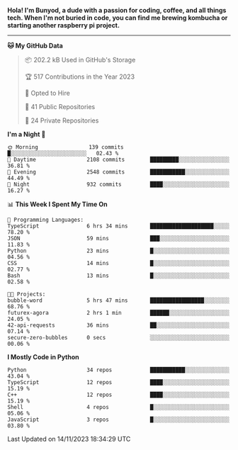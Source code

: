 <p>
<b>Hola! I'm Bunyod, a dude with a passion for coding, coffee, and all things tech. When I'm not buried in code, you can find me brewing kombucha or starting another raspberry pi project.</b>
</p>

---

<!--START_SECTION:waka-->
**🐱 My GitHub Data** 

> 📦 202.2 kB Used in GitHub's Storage 
 > 
> 🏆 517 Contributions in the Year 2023
 > 
> 💼 Opted to Hire
 > 
> 📜 41 Public Repositories 
 > 
> 🔑 24 Private Repositories 
 > 
**I'm a Night 🦉** 

```text
🌞 Morning                139 commits         █░░░░░░░░░░░░░░░░░░░░░░░░   02.43 % 
🌆 Daytime                2108 commits        █████████░░░░░░░░░░░░░░░░   36.81 % 
🌃 Evening                2548 commits        ███████████░░░░░░░░░░░░░░   44.49 % 
🌙 Night                  932 commits         ████░░░░░░░░░░░░░░░░░░░░░   16.27 % 
```


📊 **This Week I Spent My Time On** 

```text
💬 Programming Languages: 
TypeScript               6 hrs 34 mins       ████████████████████░░░░░   78.20 % 
JSON                     59 mins             ███░░░░░░░░░░░░░░░░░░░░░░   11.83 % 
Python                   23 mins             █░░░░░░░░░░░░░░░░░░░░░░░░   04.56 % 
CSS                      14 mins             █░░░░░░░░░░░░░░░░░░░░░░░░   02.77 % 
Bash                     13 mins             █░░░░░░░░░░░░░░░░░░░░░░░░   02.58 % 

🐱‍💻 Projects: 
bubble-word              5 hrs 47 mins       █████████████████░░░░░░░░   68.76 % 
futurex-agora            2 hrs 1 min         ██████░░░░░░░░░░░░░░░░░░░   24.05 % 
42-api-requests          36 mins             ██░░░░░░░░░░░░░░░░░░░░░░░   07.14 % 
secure-zero-bubbles      0 secs              ░░░░░░░░░░░░░░░░░░░░░░░░░   00.06 % 
```

**I Mostly Code in Python** 

```text
Python                   34 repos            ███████████░░░░░░░░░░░░░░   43.04 % 
TypeScript               12 repos            ████░░░░░░░░░░░░░░░░░░░░░   15.19 % 
C++                      12 repos            ████░░░░░░░░░░░░░░░░░░░░░   15.19 % 
Shell                    4 repos             █░░░░░░░░░░░░░░░░░░░░░░░░   05.06 % 
JavaScript               3 repos             █░░░░░░░░░░░░░░░░░░░░░░░░   03.80 % 
```




 Last Updated on 14/11/2023 18:34:29 UTC
<!--END_SECTION:waka-->
